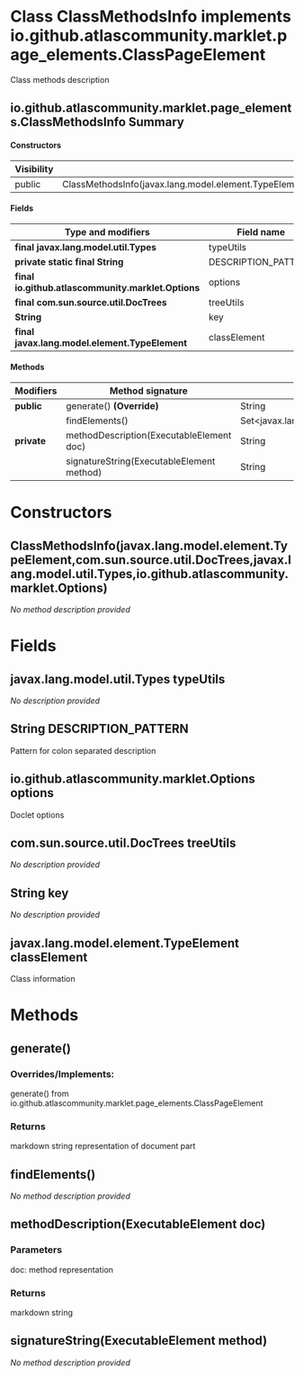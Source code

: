 Class ClassMethodsInfo implements io.github.atlascommunity.marklet.page_elements.ClassPageElement
=================================================================================================
Class methods description

io.github.atlascommunity.marklet.page_elements.ClassMethodsInfo Summary
-------
#### Constructors
| Visibility | Signature                                                                                                                                                |
| ---------- | -------------------------------------------------------------------------------------------------------------------------------------------------------- |
| public     | ClassMethodsInfo(javax.lang.model.element.TypeElement,com.sun.source.util.DocTrees,javax.lang.model.util.Types,io.github.atlascommunity.marklet.Options) |
#### Fields
| Type and modifiers                                 | Field name          |
| -------------------------------------------------- | ------------------- |
| **final javax.lang.model.util.Types**              | typeUtils           |
| **private static final String**                    | DESCRIPTION_PATTERN |
| **final io.github.atlascommunity.marklet.Options** | options             |
| **final com.sun.source.util.DocTrees**             | treeUtils           |
| **String**                                         | key                 |
| **final javax.lang.model.element.TypeElement**     | classElement        |
#### Methods
| Modifiers   | Method signature                          | Return type                                     |
| ----------- | ----------------------------------------- | ----------------------------------------------- |
| **public**  | generate() **(Override)**                 | String                                          |
|             | findElements()                            | Set<javax.lang.model.element.ExecutableElement> |
| **private** | methodDescription(ExecutableElement doc)  | String                                          |
|             | signatureString(ExecutableElement method) | String                                          |

Constructors
============
ClassMethodsInfo(javax.lang.model.element.TypeElement,com.sun.source.util.DocTrees,javax.lang.model.util.Types,io.github.atlascommunity.marklet.Options)
--------------------------------------------------------------------------------------------------------------------------------------------------------
*No method description provided*


Fields
======
javax.lang.model.util.Types typeUtils
-------------------------------------
*No description provided*


String DESCRIPTION_PATTERN
------------------------------------
Pattern for colon separated description


io.github.atlascommunity.marklet.Options options
------------------------------------------------
Doclet options


com.sun.source.util.DocTrees treeUtils
--------------------------------------
*No description provided*


String key
--------------------
*No description provided*


javax.lang.model.element.TypeElement classElement
-------------------------------------------------
Class information


Methods
=======
generate()
----------
### Overrides/Implements:
generate() from io.github.atlascommunity.marklet.page_elements.ClassPageElement



### Returns

markdown string representation of document part


findElements()
--------------
*No method description provided*


methodDescription(ExecutableElement doc)
----------------------------------------


### Parameters

doc: method representation

### Returns

markdown string


signatureString(ExecutableElement method)
-----------------------------------------
*No method description provided*


